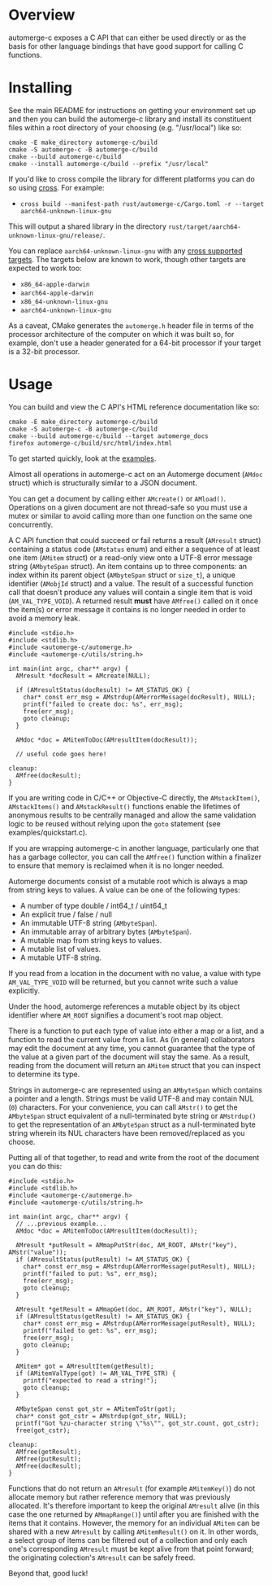 # Overview

automerge-c exposes a C API that can either be used directly or as the basis
for other language bindings that have good support for calling C functions.

# Installing

See the main README for instructions on getting your environment set up and then
you can build the automerge-c library and install its constituent files within
a root directory of your choosing (e.g. "/usr/local") like so:
```shell
cmake -E make_directory automerge-c/build
cmake -S automerge-c -B automerge-c/build 
cmake --build automerge-c/build
cmake --install automerge-c/build --prefix "/usr/local"
```

If you'd like to cross compile the library for different platforms you can do so
using [cross](https://github.com/cross-rs/cross). For example:

- `cross build --manifest-path rust/automerge-c/Cargo.toml -r --target aarch64-unknown-linux-gnu`

This will output a shared library in the directory `rust/target/aarch64-unknown-linux-gnu/release/`.

You can replace `aarch64-unknown-linux-gnu` with any [cross supported targets](https://github.com/cross-rs/cross#supported-targets). The targets below are known to work, though other targets are expected to work too:

- `x86_64-apple-darwin`
- `aarch64-apple-darwin`
- `x86_64-unknown-linux-gnu`
- `aarch64-unknown-linux-gnu`

As a caveat, CMake generates the `automerge.h` header file in terms of the
processor architecture of the computer on which it was built so, for example,
don't use a header generated for a 64-bit processor if your target is a 32-bit
processor.

# Usage

You can build and view the C API's HTML reference documentation like so:
```shell
cmake -E make_directory automerge-c/build
cmake -S automerge-c -B automerge-c/build 
cmake --build automerge-c/build --target automerge_docs
firefox automerge-c/build/src/html/index.html
```

To get started quickly, look at the
[examples](https://github.com/automerge/automerge-rs/tree/main/rust/automerge-c/examples).

Almost all operations in automerge-c act on an Automerge document
(`AMdoc` struct) which is structurally similar to a JSON document.

You can get a document by calling either `AMcreate()` or `AMload()`. Operations
on a given document are not thread-safe so you must use a mutex or similar to
avoid calling more than one function on the same one concurrently.

A C API function that could succeed or fail returns a result (`AMresult` struct)
containing a status code (`AMstatus` enum) and either a sequence of at least one
item (`AMitem` struct) or a read-only view onto a UTF-8 error message string
(`AMbyteSpan` struct).
An item contains up to three components: an index within its parent object
(`AMbyteSpan` struct or `size_t`), a unique identifier (`AMobjId` struct) and a
value.
The result of a successful function call that doesn't produce any values will
contain a single item that is void (`AM_VAL_TYPE_VOID`).
A returned result **must** have `AMfree()` called on it once the item(s) or error
message it contains is no longer needed in order to avoid a memory leak.
```
#include <stdio.h>
#include <stdlib.h>
#include <automerge-c/automerge.h>
#include <automerge-c/utils/string.h>

int main(int argc, char** argv) {
  AMresult *docResult = AMcreate(NULL);

  if (AMresultStatus(docResult) != AM_STATUS_OK) {
    char* const err_msg = AMstrdup(AMerrorMessage(docResult), NULL);
    printf("failed to create doc: %s", err_msg);
    free(err_msg);
    goto cleanup;
  }

  AMdoc *doc = AMitemToDoc(AMresultItem(docResult));

  // useful code goes here!

cleanup:
  AMfree(docResult);
}
```

If you are writing code in C/C++ or Objective-C directly, the `AMstackItem()`,
`AMstackItems()` and `AMstackResult()` functions enable the lifetimes of anonymous
results to be centrally managed and allow the same validation logic to be reused
without relying upon the `goto` statement (see examples/quickstart.c).

If you are wrapping automerge-c in another language, particularly one that has a
garbage collector, you can call the `AMfree()` function within a finalizer to
ensure that memory is reclaimed when it is no longer needed.

Automerge documents consist of a mutable root which is always a map from string
keys to values. A value can be one of the following types:

- A number of type double / int64_t / uint64_t
- An explicit true / false / null
- An immutable UTF-8 string (`AMbyteSpan`).
- An immutable array of arbitrary bytes (`AMbyteSpan`).
- A mutable map from string keys to values.
- A mutable list of values.
- A mutable UTF-8 string.

If you read from a location in the document with no value, a value with type
`AM_VAL_TYPE_VOID` will be returned, but you cannot write such a value explicitly.

Under the hood, automerge references a mutable object by its object identifier
where `AM_ROOT` signifies a document's root map object.

There is a function to put each type of value into either a map or a list, and a
function to read the current value from a list. As (in general) collaborators
may edit the document at any time, you cannot guarantee that the type of the
value at a given part of the document will stay the same. As a result, reading
from the document will return an `AMitem` struct that you can inspect to
determine its type.

Strings in automerge-c are represented using an `AMbyteSpan` which contains a
pointer and a length. Strings must be valid UTF-8 and may contain NUL (`0`)
characters.
For your convenience, you can call `AMstr()` to get the `AMbyteSpan` struct
equivalent of a null-terminated byte string or `AMstrdup()` to get the
representation of an `AMbyteSpan` struct as a null-terminated byte string
wherein its NUL characters have been removed/replaced as you choose.

Putting all of that together, to read and write from the root of the document
you can do this:

```
#include <stdio.h>
#include <stdlib.h>
#include <automerge-c/automerge.h>
#include <automerge-c/utils/string.h>

int main(int argc, char** argv) {
  // ...previous example...
  AMdoc *doc = AMitemToDoc(AMresultItem(docResult));

  AMresult *putResult = AMmapPutStr(doc, AM_ROOT, AMstr("key"), AMstr("value"));
  if (AMresultStatus(putResult) != AM_STATUS_OK) {
    char* const err_msg = AMstrdup(AMerrorMessage(putResult), NULL);
    printf("failed to put: %s", err_msg);
    free(err_msg);
    goto cleanup;
  }

  AMresult *getResult = AMmapGet(doc, AM_ROOT, AMstr("key"), NULL);
  if (AMresultStatus(getResult) != AM_STATUS_OK) {
    char* const err_msg = AMstrdup(AMerrorMessage(putResult), NULL);
    printf("failed to get: %s", err_msg);
    free(err_msg);
    goto cleanup;
  }

  AMitem* got = AMresultItem(getResult);
  if (AMitemValType(got) != AM_VAL_TYPE_STR) {
    printf("expected to read a string!");
    goto cleanup;
  }

  AMbyteSpan const got_str = AMitemToStr(got);
  char* const got_cstr = AMstrdup(got_str, NULL);
  printf("Got %zu-character string \"%s\"", got_str.count, got_cstr);
  free(got_cstr);

cleanup:
  AMfree(getResult);
  AMfree(putResult);
  AMfree(docResult);
}
```

Functions that do not return an `AMresult` (for example `AMitemKey()`) do
not allocate memory but rather reference memory that was previously
allocated. It's therefore important to keep the original `AMresult` alive (in
this case the one returned by `AMmapRange()`) until after you are finished with the
items that it contains. However, the memory for an individual `AMitem` can be
shared with a new `AMresult` by calling `AMitemResult()` on it. In other
words, a select group of items can be filtered out of a collection and only each
one's corresponding `AMresult` must be kept alive from that point forward; the
originating colection's `AMresult` can be safely freed.

Beyond that, good luck!
